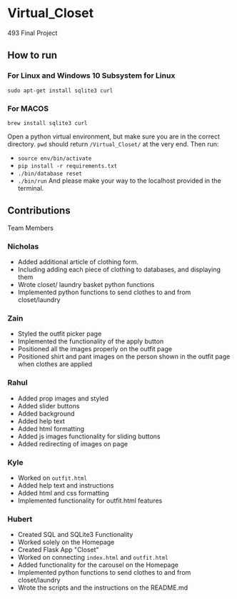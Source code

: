 # Virtual_Closet
493 Final Project

## How to run
### For Linux and Windows 10 Subsystem for Linux
`sudo apt-get install sqlite3 curl`
### For MACOS
`brew install sqlite3 curl`

Open a python virtual environment, but make sure you are in the correct directory.
`pwd` should return `/Virtual_Closet/` at the very end. Then run:

- `source env/bin/activate`
- `pip install -r requirements.txt`
- `./bin/database reset`
- `./bin/run`
And please make your way to the localhost provided in the terminal.

## Contributions
Team Members
### Nicholas
- Added additional article of clothing form.
- Including adding each piece of clothing to databases, and displaying them
- Wrote closet/ laundry basket python functions
- Implemented python functions to send clothes to and from closet/laundry
### Zain
- Styled the outfit picker page
- Implemented the functionality of the apply button
- Positioned all the images properly on the outfit page
- Positioned shirt and pant images on the person shown in the outfit page when clothes are applied
### Rahul
- Added prop images and styled
- Added slider buttons
- Added background
- Added help text
- Added html formatting
- Added js images functionality for sliding buttons
- Added redirecting of images on page
### Kyle
- Worked on `outfit.html`
- Added help text and instructions
- Added html and css formatting 
- Implemented functionality for outfit.html features
### Hubert
- Created SQL and SQLite3 Functionality
- Worked solely on the Homepage
- Created Flask App "Closet"
- Worked on connecting `index.html` and `outfit.html`
- Added functionality for the carousel on the Homepage
- Implemented python functions to send clothes to and from closet/laundry
- Wrote the scripts and the instructions on the README.md
